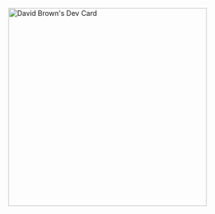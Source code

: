 <a href="https://app.daily.dev/brownrabbit"><img src="https://api.daily.dev/devcards/d43c1181b15e4d34b169ab72178fc88f.png?r=4dh" width="400" alt="David Brown's Dev Card"/></a>
